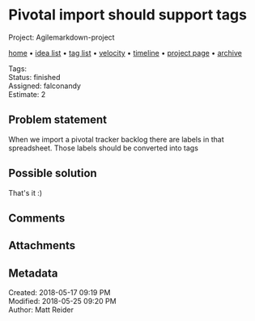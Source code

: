 # Pivotal import should support tags

Project: Agilemarkdown-project

[home](../index.md) • [idea list](../ideas.md) • [tag list](../tags.md) • [velocity](../velocity.md) • [timeline](../timeline.md) • [project page](../agilemarkdown-project.md) • [archive](archive.md)

Tags:   
Status: finished  
Assigned: falconandy  
Estimate: 2  

## Problem statement

When we import a pivotal tracker backlog there are labels in that spreadsheet. Those labels should be converted into tags

## Possible solution

That's it :)

## Comments


## Attachments

## Metadata

Created: 2018-05-17 09:19 PM  
Modified: 2018-05-25 09:20 PM  
Author: Matt Reider  
